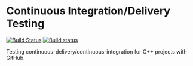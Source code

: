 # Continuous Integration/Delivery Testing

[![Build Status](https://travis-ci.org/WesToleman/CI-CD-tests.svg?branch=master)](https://travis-ci.org/WesToleman/CI-CD-tests)
[![Build status](https://ci.appveyor.com/api/projects/status/440duv07ut7tfhqc/branch/master?svg=true)](https://ci.appveyor.com/project/WesToleman/ci-cd-tests/branch/master)

Testing continuous-delivery/continuous-integration for C++ projects with GitHub.
